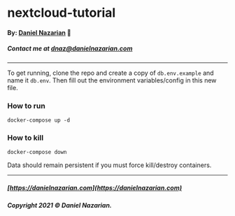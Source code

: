 # nextcloud-tutorial
#### By: [Daniel Nazarian](https://danielnazarian) 🐧
##### Contact me at <dnaz@danielnazarian.com>

-------------------------------------------------------

To get running, clone the repo and create a copy of `db.env.example` and name it `db.env`. Then fill out the environment variables/config in this new file.

### How to run
`docker-compose up -d`

### How to kill
`docker-compose down`

Data should remain persistent if you must force kill/destroy containers.


-------------------------------------------------------

##### [https://danielnazarian.com](https://danielnazarian.com)
##### Copyright 2021 © Daniel Nazarian.

